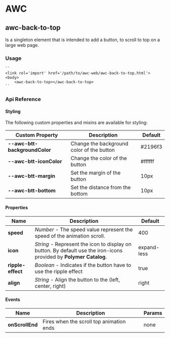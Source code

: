 # AWC
## awc-back-to-top
Is a singleton element that is intended to add a button, to scroll to top on a large web page.

### Usage
    ``
    <link rel='import' href='/path/to/awc-web/awc-back-to-top.html'>
    <body>
    	<awc-back-to-top></awc-back-to-top>
    ``

### Api Reference
#### Styling
The following custom properties and mixins are available for styling:

| Custom Property | Description | Default |
| ----------------|-------------|---------|
| **--awc-btt-backgroundColor** | Change the background color of the button | #2196f3 |
| **--awc-btt-iconColor** | Change the color of the button | #ffffff |
| **--awc-btt-margin** | Set the margin of the button | 10px |
| **--awc-btt-bottom** | Set the distance from the bottom | 10px |

#### Properties
| Name    | Description   | Default |
| --------|---------|---------|
| **speed**  | *Number* - The speed value represent the speed of the animation scroll.   | 400    |
| **icon** | *String* - Represent the icon to display on button. By default use the iron-icons provided by **Polymer Catalog**. | expand-less    |
| **ripple-effect** | *Boolean* - Indicates if the button have to use the ripple effect | true |
| **align** | *String* - Align the button to the (left, center, right) | right |

#### Events
| Name | Description | Params |
| -----|-------------|--------|
| **onScrollEnd** | Fires when the scroll top animation ends | none |